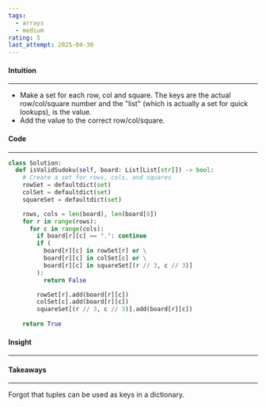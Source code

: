 ```yaml
---
tags:
  - arrays
  - medium
rating: 5
last_attempt: 2025-04-30
---
```


#### Intuition
---
- Make a set for each row, col and square. The keys are the actual row/col/square number and the "list" (which is actually a set for quick lookups), is the value.
- Add the value to the correct row/col/square.

#### Code
---

```python
class Solution:
  def isValidSudoku(self, board: List[List[str]]) -> bool:
    # Create a set for rows, cols, and squares
    rowSet = defaultdict(set)
    colSet = defaultdict(set)
    squareSet = defaultdict(set)

    rows, cols = len(board), len(board[0])
    for r in range(rows):
      for c in range(cols):
        if board[r][c] == ".": continue
        if ( 
          board[r][c] in rowSet[r] or \
          board[r][c] in colSet[c] or \
          board[r][c] in squareSet[(r // 3, c // 3)]
        ):
          return False

        rowSet[r].add(board[r][c])
        colSet[c].add(board[r][c])
        squareSet[(r // 3, c // 3)].add(board[r][c])
      
    return True
```

#### Insight
---


#### Takeaways
---
Forgot that tuples can be used as keys in a dictionary.